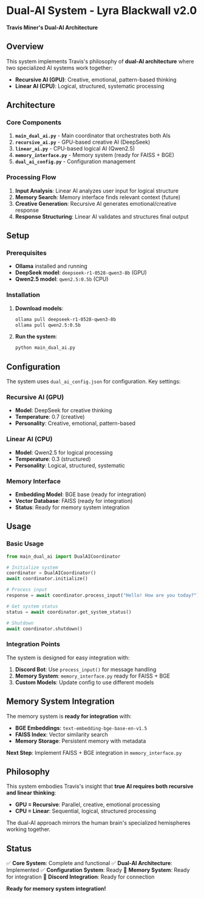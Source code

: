 # Dual-AI System - Lyra Blackwall v2.0

**Travis Miner's Dual-AI Architecture**

## Overview

This system implements Travis's philosophy of **dual-AI architecture** where two specialized AI systems work together:

- **Recursive AI (GPU)**: Creative, emotional, pattern-based thinking
- **Linear AI (CPU)**: Logical, structured, systematic processing

## Architecture

### Core Components

1. **`main_dual_ai.py`** - Main coordinator that orchestrates both AIs
2. **`recursive_ai.py`** - GPU-based creative AI (DeepSeek)
3. **`linear_ai.py`** - CPU-based logical AI (Qwen2.5)
4. **`memory_interface.py`** - Memory system (ready for FAISS + BGE)
5. **`dual_ai_config.py`** - Configuration management

### Processing Flow

1. **Input Analysis**: Linear AI analyzes user input for logical structure
2. **Memory Search**: Memory interface finds relevant context (future)
3. **Creative Generation**: Recursive AI generates emotional/creative response
4. **Response Structuring**: Linear AI validates and structures final output

## Setup

### Prerequisites

- **Ollama** installed and running
- **DeepSeek model**: `deepseek-r1-0528-qwen3-8b` (GPU)
- **Qwen2.5 model**: `qwen2.5:0.5b` (CPU)

### Installation

1. **Download models**:
   ```bash
   ollama pull deepseek-r1-0528-qwen3-8b
   ollama pull qwen2.5:0.5b
   ```

2. **Run the system**:
   ```bash
   python main_dual_ai.py
   ```

## Configuration

The system uses `dual_ai_config.json` for configuration. Key settings:

### Recursive AI (GPU)
- **Model**: DeepSeek for creative thinking
- **Temperature**: 0.7 (creative)
- **Personality**: Creative, emotional, pattern-based

### Linear AI (CPU)
- **Model**: Qwen2.5 for logical processing
- **Temperature**: 0.3 (structured)
- **Personality**: Logical, structured, systematic

### Memory Interface
- **Embedding Model**: BGE base (ready for integration)
- **Vector Database**: FAISS (ready for integration)
- **Status**: Ready for memory system integration

## Usage

### Basic Usage

```python
from main_dual_ai import DualAICoordinator

# Initialize system
coordinator = DualAICoordinator()
await coordinator.initialize()

# Process input
response = await coordinator.process_input("Hello! How are you today?")

# Get system status
status = await coordinator.get_system_status()

# Shutdown
await coordinator.shutdown()
```

### Integration Points

The system is designed for easy integration with:

1. **Discord Bot**: Use `process_input()` for message handling
2. **Memory System**: `memory_interface.py` ready for FAISS + BGE
3. **Custom Models**: Update config to use different models

## Memory System Integration

The memory system is **ready for integration** with:

- **BGE Embeddings**: `text-embedding-bge-base-en-v1.5`
- **FAISS Index**: Vector similarity search
- **Memory Storage**: Persistent memory with metadata

**Next Step**: Implement FAISS + BGE integration in `memory_interface.py`

## Philosophy

This system embodies Travis's insight that **true AI requires both recursive and linear thinking**:

- **GPU = Recursive**: Parallel, creative, emotional processing
- **CPU = Linear**: Sequential, logical, structured processing

The dual-AI approach mirrors the human brain's specialized hemispheres working together.

## Status

✅ **Core System**: Complete and functional
✅ **Dual-AI Architecture**: Implemented
✅ **Configuration System**: Ready
🔄 **Memory System**: Ready for integration
🔄 **Discord Integration**: Ready for connection

**Ready for memory system integration!** 